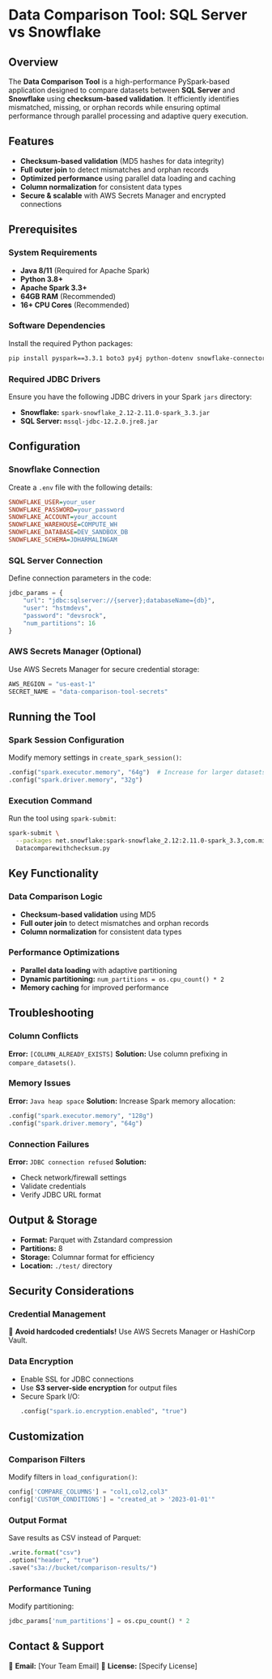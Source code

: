 # Data Comparison Tool: SQL Server vs Snowflake

## Overview
The **Data Comparison Tool** is a high-performance PySpark-based application designed to compare datasets between **SQL Server** and **Snowflake** using **checksum-based validation**. It efficiently identifies mismatched, missing, or orphan records while ensuring optimal performance through parallel processing and adaptive query execution.

## Features
- **Checksum-based validation** (MD5 hashes for data integrity)
- **Full outer join** to detect mismatches and orphan records
- **Optimized performance** using parallel data loading and caching
- **Column normalization** for consistent data types
- **Secure & scalable** with AWS Secrets Manager and encrypted connections

## Prerequisites
### System Requirements
- **Java 8/11** (Required for Apache Spark)
- **Python 3.8+**
- **Apache Spark 3.3+**
- **64GB RAM** (Recommended)
- **16+ CPU Cores** (Recommended)

### Software Dependencies
Install the required Python packages:
```bash
pip install pyspark==3.3.1 boto3 py4j python-dotenv snowflake-connector-python==2.7.9
```

### Required JDBC Drivers
Ensure you have the following JDBC drivers in your Spark `jars` directory:
- **Snowflake:** `spark-snowflake_2.12-2.11.0-spark_3.3.jar`
- **SQL Server:** `mssql-jdbc-12.2.0.jre8.jar`

## Configuration
### Snowflake Connection
Create a `.env` file with the following details:
```ini
SNOWFLAKE_USER=your_user
SNOWFLAKE_PASSWORD=your_password
SNOWFLAKE_ACCOUNT=your_account
SNOWFLAKE_WAREHOUSE=COMPUTE_WH
SNOWFLAKE_DATABASE=DEV_SANDBOX_DB
SNOWFLAKE_SCHEMA=JDHARMALINGAM
```

### SQL Server Connection
Define connection parameters in the code:
```python
jdbc_params = {
    "url": "jdbc:sqlserver://{server};databaseName={db}",
    "user": "hstmdevs",
    "password": "devsrock",
    "num_partitions": 16
}
```

### AWS Secrets Manager (Optional)
Use AWS Secrets Manager for secure credential storage:
```python
AWS_REGION = "us-east-1"
SECRET_NAME = "data-comparison-tool-secrets"
```

## Running the Tool
### Spark Session Configuration
Modify memory settings in `create_spark_session()`:
```python
.config("spark.executor.memory", "64g")  # Increase for larger datasets
.config("spark.driver.memory", "32g")
```

### Execution Command
Run the tool using `spark-submit`:
```bash
spark-submit \
  --packages net.snowflake:spark-snowflake_2.12:2.11.0-spark_3.3,com.microsoft.sqlserver:mssql-jdbc:12.2.0.jre8 \
  Datacomparewithchecksum.py
```

## Key Functionality
### Data Comparison Logic
- **Checksum-based validation** using MD5
- **Full outer join** to detect mismatches and orphan records
- **Column normalization** for consistent data types

### Performance Optimizations
- **Parallel data loading** with adaptive partitioning
- **Dynamic partitioning:** `num_partitions = os.cpu_count() * 2`
- **Memory caching** for improved performance

## Troubleshooting
### Column Conflicts
**Error:** `[COLUMN_ALREADY_EXISTS]`
**Solution:** Use column prefixing in `compare_datasets()`.

### Memory Issues
**Error:** `Java heap space`
**Solution:** Increase Spark memory allocation:
```python
.config("spark.executor.memory", "128g")
.config("spark.driver.memory", "64g")
```

### Connection Failures
**Error:** `JDBC connection refused`
**Solution:**
- Check network/firewall settings
- Validate credentials
- Verify JDBC URL format

## Output & Storage
- **Format:** Parquet with Zstandard compression
- **Partitions:** 8
- **Storage:** Columnar format for efficiency
- **Location:** `./test/` directory

## Security Considerations
### Credential Management
🚨 **Avoid hardcoded credentials!** Use AWS Secrets Manager or HashiCorp Vault.

### Data Encryption
- Enable SSL for JDBC connections
- Use **S3 server-side encryption** for output files
- Secure Spark I/O:
  ```python
  .config("spark.io.encryption.enabled", "true")
  ```

## Customization
### Comparison Filters
Modify filters in `load_configuration()`:
```python
config['COMPARE_COLUMNS'] = "col1,col2,col3"
config['CUSTOM_CONDITIONS'] = "created_at > '2023-01-01'"
```

### Output Format
Save results as CSV instead of Parquet:
```python
.write.format("csv")
.option("header", "true")
.save("s3a://bucket/comparison-results/")
```

### Performance Tuning
Modify partitioning:
```python
jdbc_params['num_partitions'] = os.cpu_count() * 2
```

## Contact & Support
📧 **Email:** [Your Team Email]
📖 **License:** [Specify License]

